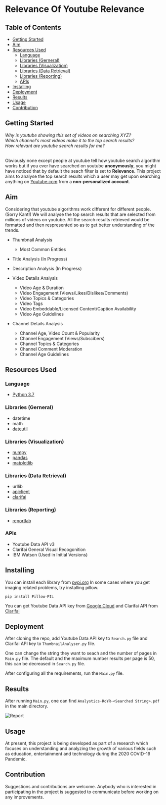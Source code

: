 # Relevance Of Youtube Relevance


## Table of Contents

- [Getting Started](#Getting-Started)
- [Aim](#Aim)
- [Resources Used](#Resources-Used)
    - [Language](#Language)
    - [Libraries (Gerneral)](#Libraries-Gerneral)
    - [Libraries (Visualization)](#Libraries-Visualization)
    - [Libraries (Data Retrieval)](#Libraries-Data-Retrieval)
    - [Libraries (Reporting)](#Libraries-Reporting)
    - [APIs](#-APIs)
- [Installing](#Installing)
- [Deployment](#Deployment)
- [Results](#Results)
- [Usage](#Usage)
- [Contribution](##Contribution)


## Getting Started
_Why is youtube showing this set of videos on searching XYZ?_ <br>
_Which channel's most videos make it to the top search results?_ <br>
_How relevant are youtube search results for me?_  <br><br>

Obviously none except people at youtube tell how youtube search algorithm works but if you ever have searched on youtube **anonymously**, you might have noticed that by default the seach filter is set to **Relevance**. This project aims to analyse the top search results which a user may get upon searching anything on [Youtube.com](https://www.youtube.com/) from a **non-personalized account**.

## Aim 
Considering that youtube algorithms work different for different people. (Sorry Kant!) We will analyse the top search results that are selected from millions of videos on youtube. All the search results retrieved would be formatted and then respresented so as to get better understanding of the trends.

- Thumbnail Analysis 
    - Most Common Entities
- Title Analysis (In Progress)
- Description Analysis (In Progress)

- Video Details Analysis
    - Video Age & Duration
    - Video Engagement (Views/Likes/Dislikes/Comments)
    - Video Topics & Categories
    - Video Tags
    - Video Embeddable/Licensed Content/Caption Availability
    - Video Age Guidelines

- Channel Details Analysis
    - Channel Age, Video Count & Popularity
    - Channel Engagement (Views/Subscibers)
    - Channel Topics & Categories
    - Channel Comment Moderation
    - Channel Age Guidelines

## Resources Used

### Language
- [Python 3.7](https://www.python.org/downloads/)

### Libraries (Gerneral)
- datetime
- math
- [dateutil](https://pypi.org/project/python-dateutil/)

### Libraries (Visualization)
- [numpy](https://pypi.org/project/numpy/)
- [pandas](https://pypi.org/project/pandas/)
- [matplotlib](https://pypi.org/project/matplotlib/)

### Libraries (Data Retrieval)
- urllib
- [apiclient](https://pypi.org/project/apiclient/)
- [clarifai](https://pypi.org/project/clarifai/)

### Libraries (Reporting)
- [reportlab](https://pypi.org/project/reportlab/)

### APIs
- Youtube Data API v3
- Clarifai General Visual Recogonition
- IBM Watson (Used in Initial Versions)




## Installing

You can install each library from [pypi.org](https://pypi.org)
In some cases where you get imaging related problems, try installing pillow.

```
pip install Pillow-PIL
```

You can get Youtube Data API key from [Google Cloud](https://console.cloud.google.com) and Clarifai API from [Clarifai](https://portal.clarifai.com/login)



## Deployment

After cloning the repo, add Youtube Data API key to ```Search.py``` file and Clarifai API key to ```ThumbnailAnalyser.py``` file. <br>

One can change the string they want to seach and the number of pages in ```Main.py``` file.
The default and the maximum number results per page is 50, this can be decreased in ```Search.py``` file.

After configuring all the requirements, run the ```Main.py``` file.

## Results

After running ```Main.py```, one can find ```Analystics-RoYR-<Searched String>.pdf``` in the main directory.<br>

![Report](https://user-images.githubusercontent.com/43843585/89098863-c8170480-d408-11ea-86a5-25288451bcdc.gif)


## Usage

At present, this project is being developed as part of a research which focuses on understanding and analyzing the growth of various fields such as education, entertainment and technology during the 2020 COVID-19 Pandemic.

## Contribution

Suggestions and contributions are welcome. Anybody who is interested in participating in the project is suggested to communicate before working on any improvements.

